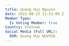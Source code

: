 ```yaml
---
title: Quang Huy Nguyen
date: 2022-08-23 11:53:00 Z
Member Type:
  Is Voting Member: true
Country: Vietnam
Social Media (Full URL):
  OSM: Quang Huy NGUYEN
---
```


